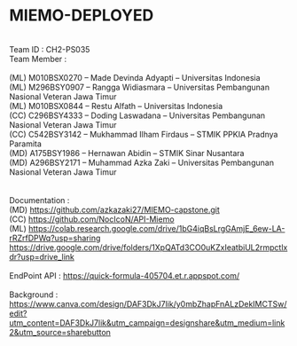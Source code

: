 # MIEMO-DEPLOYED
<br/>Team ID      :  CH2-PS035
<br/>Team Member  :  
<br/>(ML)  M010BSX0270 – Made Devinda Adyapti – Universitas Indonesia
<br/>(ML)  M296BSY0907 – Rangga Widiasmara – Universitas Pembangunan Nasional Veteran Jawa Timur
<br/>(ML)  M010BSX0844 – Restu Alfath – Universitas Indonesia
<br/>(CC)  C296BSY4333 – Doding Laswadana – Universitas Pembangunan Nasional Veteran Jawa Timur
<br/>(CC)  C542BSY3142 – Mukhammad Ilham Firdaus – STMIK PPKIA Pradnya Paramita
<br/>(MD)  A175BSY1986 – Hernawan Abidin – STMIK Sinar Nusantara
<br/>(MD)  A296BSY2171 – Muhammad Azka Zaki – Universitas Pembangunan Nasional Veteran Jawa Timur
<br/>
<br/>
<br/>Documentation  :
<br/>(MD)  https://github.com/azkazaki27/MIEMO-capstone.git
<br/>(CC)  https://github.com/NocIcoN/API-Miemo
<br/>(ML)  https://colab.research.google.com/drive/1bG4iqBsLrgGAmjE_6ew-LA-rRZrfDPWq?usp=sharing
<br/>      https://drive.google.com/drive/folders/1XpQATd3CO0uKZxIeatbiUL2rmpctlxdr?usp=drive_link
<br/>
<br/> EndPoint API  :   https://quick-formula-405704.et.r.appspot.com/
<br/>
<br/>Background     :
<br/>https://www.canva.com/design/DAF3DkJ7lik/y0mbZhapFnALzDekIMCTSw/edit?utm_content=DAF3DkJ7lik&utm_campaign=designshare&utm_medium=link2&utm_source=sharebutton



